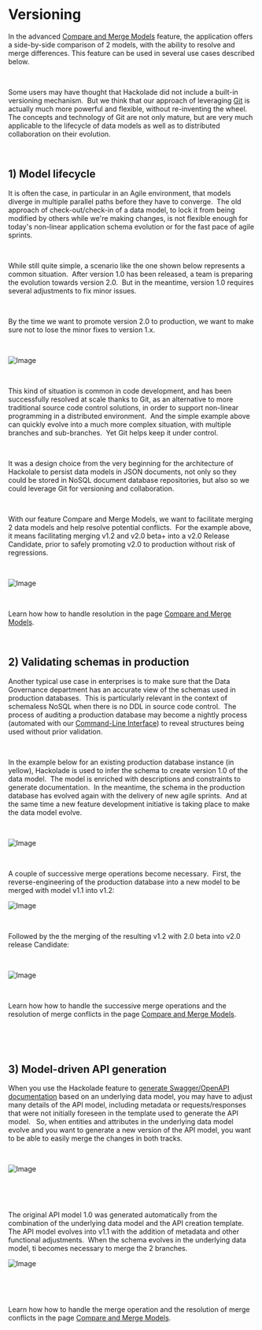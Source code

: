 # Versioning

In the advanced [Compare and Merge Models](<Compareandmergemodels.md>) feature, the application offers a side-by-side comparison of 2 models, with the ability to resolve and merge differences. This feature can be used in several use cases described below.

&nbsp;

Some users may have thought that Hackolade did not include a built-in versioning mechanism.&nbsp; But we think that our approach of leveraging [Git](<https://en.wikipedia.org/wiki/Git> "target=\"\_blank\"") is actually much more powerful and flexible, without re-inventing the wheel.&nbsp; The concepts and technology of Git are not only mature, but are very much applicable to the lifecycle of data models as well as to distributed collaboration on their evolution.

&nbsp;

## &#49;) Model lifecycle

It is often the case, in particular in an Agile environment, that models diverge in multiple parallel paths before they have to converge.&nbsp; The old approach of check-out/check-in of a data model, to lock it from being modified by others while we're making changes, is not flexible enough for today's non-linear application schema evolution or for the fast pace of agile sprints.

&nbsp;

While still quite simple, a scenario like the one shown below represents a common situation.&nbsp; After version 1.0 has been released, a team is preparing the evolution towards version 2.0.&nbsp; But in the meantime, version 1.0 requires several adjustments to fix minor issues.

&nbsp;

By the time we want to promote version 2.0 to production, we want to make sure not to lose the minor fixes to version 1.x.&nbsp;

&nbsp;

![Image](<lib/Versioning%20-%20model%20lifecycle.png>)

&nbsp;

This kind of situation is common in code development, and has been successfully resolved at scale thanks to Git, as an alternative to more traditional source code control solutions, in order to support non-linear programming in a distributed environment.&nbsp; And the simple example above can quickly evolve into a much more complex situation, with multiple branches and sub-branches.&nbsp; Yet Git helps keep it under control.

&nbsp;

It was a design choice from the very beginning for the architecture of Hackolale to persist data models in JSON documents, not only so they could be stored in NoSQL document database repositories, but also so we could leverage Git for versioning and collaboration.

&nbsp;

With our feature Compare and Merge Models, we want to facilitate merging 2 data models and help resolve potential conflicts.&nbsp; For the example above, it means facilitating merging v1.2 and v2.0 beta+ into a v2.0 Release Candidate, prior to safely promoting v2.0 to production without risk of regressions.

&nbsp;

![Image](<lib/Versioning%20Model%20lifecycle%20merge.png>)

&nbsp;

Learn how how to handle resolution in the page [Compare and Merge Models](<Compareandmergemodels.md>).

&nbsp;

## &#50;) Validating schemas in production

Another typical use case in enterprises is to make sure that the Data Governance department has an accurate view of the schemas used in production databases.&nbsp; This is particularly relevant in the context of schemaless NoSQL when there is no DDL in source code control.&nbsp; The process of auditing a production database may become a nightly process (automated with our [Command-Line Interface](<CommandLineInterface.md>)) to reveal structures being used without prior validation.

&nbsp;

In the example below for an existing production database instance (in yellow), Hackolade is used to infer the schema to create version 1.0 of the data model.&nbsp; The model is enriched with descriptions and constraints to generate documentation.&nbsp; In the meantime, the schema in the production database has evolved again with the delivery of new agile sprints.&nbsp; And at the same time a new feature development initiative is taking place to make the data model evolve.&nbsp;

&nbsp;

![Image](<lib/Versioning%20-%20validating%20schemas%20in%20production.png>)

&nbsp;

A couple of successive merge operations become necessary.&nbsp; First, the reverse-engineering of the production database into a new model to be merged with model v1.1 into v1.2:

![Image](<lib/Versioning%20-%20validating%20schemas%20-%20step%201.png>)

&nbsp;

Followed by the the merging of the resulting v1.2 with 2.0 beta into v2.0 release Candidate:

&nbsp;

![Image](<lib/Versioning%20-%20validating%20schemas%20step%202.png>)

&nbsp;

Learn how how to handle the successive merge operations and the resolution of merge conflicts in the page [Compare and Merge Models](<Compareandmergemodels.md>).

&nbsp;

&nbsp;

## &#51;) Model-driven API generation

When you use the Hackolade feature to [generate Swagger/OpenAPI documentation](<APIModel.md>) based on an underlying data model, you may have to adjust many details of the API model, including metadata or requests/responses that were not initially foreseen in the template used to generate the API model. &nbsp; So, when entities and attributes in the underlying data model evolve and you want to generate a new version of the API model, you want to be able to easily merge the changes in both tracks.

&nbsp;

![Image](<lib/Versioning%20-%20APIs.png>)

&nbsp;

&nbsp;

The original API model 1.0 was generated automatically from the combination of the underlying data model and the API creation template.&nbsp; The API model evolves into v1.1 with the addition of metadata and other functional adjustments.&nbsp; When the schema evolves in the underlying data model, ti becomes necessary to merge the 2 branches.

![Image](<lib/Versioning%20-%20APIs%20merging.png>)

&nbsp;

&nbsp;

Learn how how to handle the merge operation and the resolution of merge conflicts in the page [Compare and Merge Models](<Compareandmergemodels.md>).

&nbsp;

